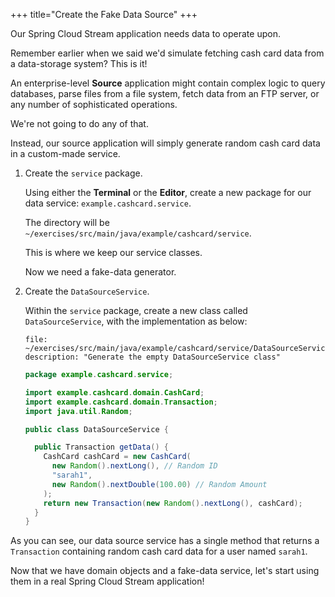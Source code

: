 +++
title="Create the Fake Data Source"
+++

Our Spring Cloud Stream application needs data to operate upon.

Remember earlier when we said we'd simulate fetching cash card data from a data-storage system? This is it!

An enterprise-level **Source** application might contain complex logic to  query databases, parse files from a file system, fetch data from an FTP server, or any number of sophisticated operations.

We're not going to do any of that.

Instead, our source application will simply generate random cash card data in a custom-made service.

1. Create the `service` package.

   Using either the **Terminal** or the **Editor**, create a new package for our data service: `example.cashcard.service`.

   The directory will be `~/exercises/src/main/java/example/cashcard/service`.

   This is where we keep our service classes.

   Now we need a fake-data generator.

1. Create the `DataSourceService`.

   Within the `service` package, create a new class called `DataSourceService`, with the implementation as below:

   ```editor:append-lines-to-file
   file: ~/exercises/src/main/java/example/cashcard/service/DataSourceService.java
   description: "Generate the empty DataSourceService class"
   ```

   ```java
   package example.cashcard.service;

   import example.cashcard.domain.CashCard;
   import example.cashcard.domain.Transaction;
   import java.util.Random;

   public class DataSourceService {

     public Transaction getData() {
       CashCard cashCard = new CashCard(
         new Random().nextLong(), // Random ID
         "sarah1",
         new Random().nextDouble(100.00) // Random Amount
       );
       return new Transaction(new Random().nextLong(), cashCard);
     }
   }

   ```

As you can see, our data source service has a single method that returns a `Transaction` containing random cash card data for a user named `sarah1`.

Now that we have domain objects and a fake-data service, let's start using them in a real Spring Cloud Stream application!
